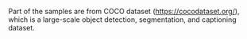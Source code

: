 Part of the samples are from COCO dataset (https://cocodataset.org/), which is a large-scale object detection, segmentation, and captioning dataset. 
